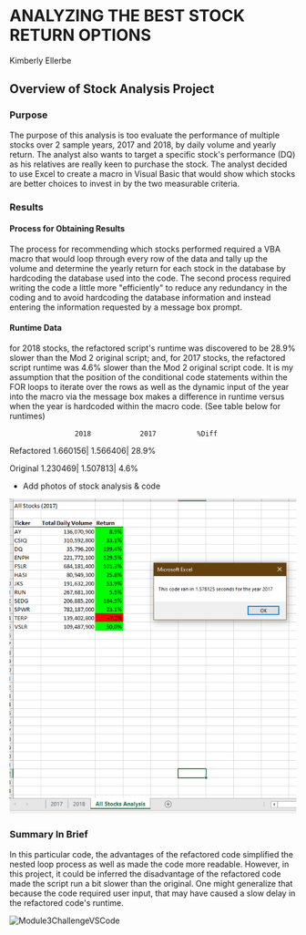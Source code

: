 # **ANALYZING THE BEST STOCK RETURN OPTIONS**
Kimberly Ellerbe

## **Overview of Stock Analysis Project**
### Purpose
The purpose of this analysis is too evaluate the performance of multiple stocks over 2 sample years, 2017 and 2018, by daily volume and yearly return. The analyst also wants to target a specific stock's performance (DQ) as his relatives are really keen to purchase the stock.  The analyst decided to use Excel to create a macro in Visual Basic that would show which stocks are better choices to invest in by the two measurable criteria. 


### Results
#### Process for Obtaining Results
The process for recommending which stocks performed required a VBA macro that would loop through every row of the data and tally up the volume and determine the yearly return for each stock in the database by hardcoding the database used into the code.  The second process required writing the code a little more "efficiently" to reduce any redundancy in the coding and to avoid hardcoding the database information and instead entering the information requested by a message box prompt.

#### Runtime Data
for 2018 stocks, the refactored script's runtime was discovered to be 28.9% slower than the Mod 2 original script; and, for 2017 stocks, the refactored script runtime was 4.6% slower than the Mod 2 original script code.  It is my assumption that the position of the conditional code statements within the FOR loops to iterate over the rows as well as the dynamic input of the year into the macro via the message box makes a difference in runtime versus when the year is hardcoded within the macro code. (See table below for runtimes)

                    2018            2017          %Diff
                  
  Refactored       1.660156|        1.566406|     28.9%
 
  Original         1.230469|        1.507813|      4.6%


- Add photos of stock analysis & code

![MOD 2_VBA_Challenge_2017.png](https://github.com/KJRE54/stock-analysis/blob/main/MOD%202_VBA_Challenge_2017.png)


### Summary In Brief
In this particular code, the advantages of the refactored code simplified the nested loop process as well as made the code more readable.  However, in this project, it could be inferred the disadvantage of the refactored code made the script run a bit slower than the original.  One might generalize that because the code required user input, that may have caused a slow delay in the refactored code's runtime.



![Module3ChallengeVSCode](https://user-images.githubusercontent.com/79073778/111101610-a6463a00-8520-11eb-94a9-df091911fa8c.png)
